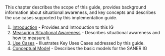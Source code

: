 This chapter describes the scope of this guide, provides background information about situational awareness, and key concepts
and describes the use cases supported by this implementation guide.

1. [Introduction](introduction.html) - Provides and Introduction to this IG
2. [Measuring Situational Awareness](situational_awareness_measures.html) - Describes situational awareness and how to measure it.
3. [Use Cases](use_cases.html) - Illustrates Key Uses Cases addressed by this guide.
4. [Conceptual Model](ConceptualModel.html) - Describes the basic models for the SANER IG
